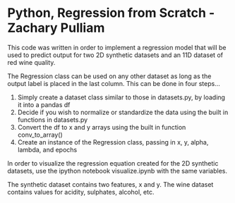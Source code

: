 # Python, Regression from Scratch - Zachary Pulliam

This code was written in order to implement a regression model that will be used to predict output 
for two 2D synthetic datasets and an 11D dataset of red wine quality.

The Regression class can be used on any other dataset as long as the output label 
is placed in the last column. This can be done in four steps...

1. Simply create a dataset class similar to those in datasets.py, by loading it into a pandas df
2. Decide if you wish to normalize or standardize the data using the built in functions in datasets.py
3. Convert the df to x and y arrays using the built in function conv_to_array()
4. Create an instance of the Regression class, passing in x, y, alpha, lambda, and epochs

In order to visualize the regression equation created for the 2D synthetic datasets, use the ipython notebook visualize.ipynb 
with the same variables.

The synthetic dataset contains two features, x and y.
The wine dataset contains values for acidity, sulphates, alcohol, etc.
